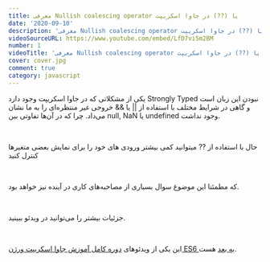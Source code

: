 ```yaml
---
title: معرفی Nullish coalescing operator یا (??) در جاوا اسکریپت
date: '2020-09-10'
description: 'معرفی Nullish coalescing operator یا (??) در جاوا اسکریپت'
videoSourceURL: https://www.youtube.com/embed/LfD7vi5m2BM
number: 1
videoTitle: 'معرفی Nullish coalescing operator یا (??) در جاوا اسکریپت'
cover: cover.jpg
comment: true
category: javascript
---
```


یکی از مشکلاتی که در جاوا اسکریپت وجود دارد Strongly Typed نبودن این زبان است و گاهی در شرایط مختلف با استفاده از || یا && خروجی غیر منتظره‌ای را به ما نشان می‌داد. چرا که در آن‌ها تفاوتی بین null, NaN یا undefined وجود نداشت.

<br />

حال با استفاده از ?? میتوانید کمی بیشتر ورودی های خود را برای نمایش بعضی متغیر‌ها کنترل کنید

<br />

که مطمئنا این موضوع سوال بسیاری از مصاحبه‌های کاری در آینده نیز خواهد بود.

<br />

جزئیات بیشتر را می‌توانید در ویدئو ببینید.

<br />

این یکی از ویدئو‌های
[دوره کامل آموزش جاوا اسکریپت ورژن ES6 به بعد](/es6-es7-etc-babel-webpack-javascript-course)
هست.
